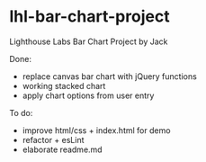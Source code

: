 # lhl-bar-chart-project

Lighthouse Labs Bar Chart Project by Jack

Done:

- replace canvas bar chart with jQuery functions
- working stacked chart
- apply chart options from user entry

To do:

- improve html/css + index.html for demo
- refactor + esLint
- elaborate readme.md
